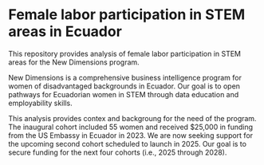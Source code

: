 # Female labor participation in STEM areas in Ecuador
This repository provides analysis of female labor participation in STEM areas for the New Dimensions program.

New Dimensions is a comprehensive business intelligence program for women of disadvantaged backgrounds in Ecuador. Our goal is to open pathways for Ecuadorian women in STEM through data education and employability skills.

This analysis provides contex and backgroung for the need of the program. The inaugural cohort included 55 women and received $25,000 in funding from the US Embassy in Ecuador in 2023. We are now seeking support for the upcoming second cohort scheduled to launch in 2025. Our goal is to secure funding for the next four cohorts (i.e., 2025 through 2028).

